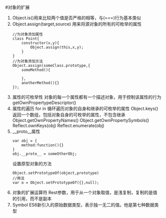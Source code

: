 #对象的扩展
1. Object.is()用来比较两个值是否严格的相等，与(===)行为基本类似
2. Object.assign(target,source) 用来将源对象的所有的可枚举的属性
    ```
    //为对象添加属性
    class Point{
        constructor(x,y){
            Object.assign(this,x,y);
        }
    }
    //为对象添加方法
    Object.assign(someClass.prototype,{
        someMethod(){
            
        },
        anotherMethod(){}
    });
    
    ```
3. 属性的可枚举性
   对象的每一个属性都有一个描述对象，用于控制该属性的行为getOwnPropertypeDescriptor()
4. 属性的遍历
    for in 循环遍历对象的自身和继承的可枚举的属性
    Object.keys()返回一个数组，包括对象自身的可枚举的属性，不包含继承
    Object.getOwnPropertyNames()
    Object.getOwnPropertySymbols()
    Reflect.ownKeys(obj)
    Reflect.enumerate(obj)
5. __proto__属性
    ```
    var obj = {
        method:function(){}
    }
    obj.__proto__ = someOtherObj;
    ```
    设置原型对象的方法
    ```
    Object.setPrototypeOf(object,prototype)
    //用法
    var o = Object.setPrototypeOf({},null);
    ```
6. 对象的扩展运算符
    Rest参数，用于从一个对象取值，是浅复制，复制的是值的引用，而不是副本
7. Symbol
    ES6新引入的原始数据类型，表示独一无二的值。他是第七种数据类型
    
    
    
    
    
    
    